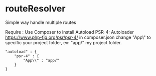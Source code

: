 # routeResolver
Simple way handle multiple routes

Require :
Use Composer to install Autoload PSR-4: Autoloader https://www.php-fig.org/psr/psr-4/
in composer.json change "App\\" to specific your project folder, ex: "app/" my project folder.

    "autoload" : {
        "psr-4" : {
            "App\\" : "app/"
        }
    }
